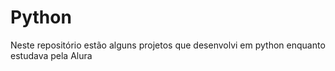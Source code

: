 # Python

Neste repositório estão alguns projetos que desenvolvi em python enquanto estudava pela Alura
